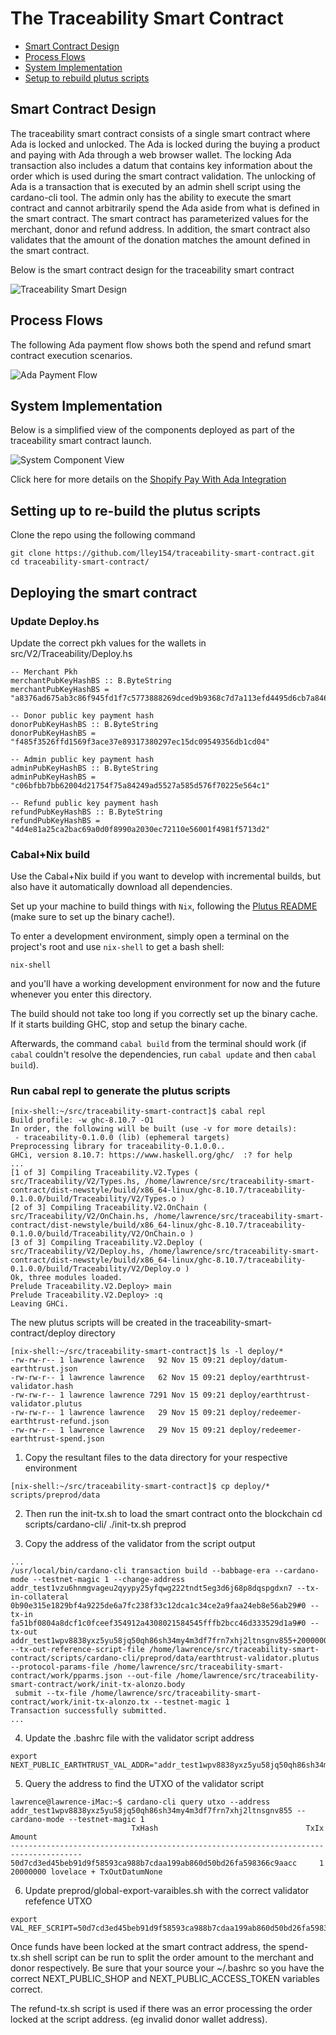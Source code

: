 # The Traceability Smart Contract

- [Smart Contract Design](#smart-contract-design)
- [Process Flows](#process-flows)
- [System Implementation](#system-implementation)
- [Setup to rebuild plutus scripts](#setting-up-to-re-build-the-plutus-scripts)

## Smart Contract Design
The traceability smart contract consists of a single smart contract where Ada is locked and unlocked.   The Ada is locked during the buying a product and paying with Ada through a web browser wallet.  The locking Ada transaction also includes a datum that contains key information about the order which is used during the smart contract validation.  The unlocking of Ada is a transaction that is executed by an admin shell script using the cardano-cli tool.  The admin only has the ability to execute the smart contract and cannot arbitrarily spend the Ada aside from what is defined in the smart contract.   The smart contract has parameterized values for the merchant, donor and refund address.   In addition, the smart contract also validates that the amount of the donation matches the amount defined in the smart contract.    

Below is the smart contract design for the traceability smart contract

![Traceability Smart Design](/images/smart-contract-design.png)



## Process Flows
The following Ada payment flow shows both the spend and refund smart contract execution scenarios.

![Ada Payment Flow](/images/ada-payment-flow.png)


## System Implementation
Below is a simplified view of the components deployed as part of the traceability smart contract launch.  

![System Component View](/images/system-components.png)

Click here for more details on the [Shopify Pay With Ada Integration](https://github.com/lley154/payment-poc)


## Setting up to re-build the plutus scripts

Clone the repo using the following command
```
git clone https://github.com/lley154/traceability-smart-contract.git
cd traceability-smart-contract/
```


## Deploying the smart contract
### Update Deploy.hs
Update the correct pkh values for the wallets in src/V2/Traceability/Deploy.hs
```
-- Merchant Pkh
merchantPubKeyHashBS :: B.ByteString
merchantPubKeyHashBS = "a8376ad675ab3c86f945fd1f7c5773888269dced9b9368c7d7a113efd4495d6cb7a846ec2be6a23fe1991ef3c507cab3cdaba326d5263cf5"

-- Donor public key payment hash
donorPubKeyHashBS :: B.ByteString
donorPubKeyHashBS = "f485f3526ffd1569f3ace37e89317380297ec15dc09549356db1cd04"

-- Admin public key payment hash
adminPubKeyHashBS :: B.ByteString
adminPubKeyHashBS = "c06bfbb7bb62004d21754f75a84249ad5527a585d576f70225e564c1"

-- Refund public key payment hash
refundPubKeyHashBS :: B.ByteString
refundPubKeyHashBS = "4d4e81a25ca2bac69a0d0f8990a2030ec72110e56001f4981f5713d2"
```


### Cabal+Nix build

Use the Cabal+Nix build if you want to develop with incremental builds, but also have it automatically download all dependencies.

Set up your machine to build things with `Nix`, following the [Plutus README](https://github.com/input-output-hk/plutus/blob/master/README.adoc) (make sure to set up the binary cache!).

To enter a development environment, simply open a terminal on the project's root and use `nix-shell` to get a bash shell:

```
nix-shell
```

and you'll have a working development environment for now and the future whenever you enter this directory.

The build should not take too long if you correctly set up the binary cache. If it starts building GHC, stop and setup the binary cache.

Afterwards, the command `cabal build` from the terminal should work (if `cabal` couldn't resolve the dependencies, run `cabal update` and then `cabal build`).


### Run cabal repl to generate the plutus scripts

```
[nix-shell:~/src/traceability-smart-contract]$ cabal repl
Build profile: -w ghc-8.10.7 -O1
In order, the following will be built (use -v for more details):
 - traceability-0.1.0.0 (lib) (ephemeral targets)
Preprocessing library for traceability-0.1.0.0..
GHCi, version 8.10.7: https://www.haskell.org/ghc/  :? for help
...
[1 of 3] Compiling Traceability.V2.Types ( src/Traceability/V2/Types.hs, /home/lawrence/src/traceability-smart-contract/dist-newstyle/build/x86_64-linux/ghc-8.10.7/traceability-0.1.0.0/build/Traceability/V2/Types.o )
[2 of 3] Compiling Traceability.V2.OnChain ( src/Traceability/V2/OnChain.hs, /home/lawrence/src/traceability-smart-contract/dist-newstyle/build/x86_64-linux/ghc-8.10.7/traceability-0.1.0.0/build/Traceability/V2/OnChain.o )
[3 of 3] Compiling Traceability.V2.Deploy ( src/Traceability/V2/Deploy.hs, /home/lawrence/src/traceability-smart-contract/dist-newstyle/build/x86_64-linux/ghc-8.10.7/traceability-0.1.0.0/build/Traceability/V2/Deploy.o )
Ok, three modules loaded.
Prelude Traceability.V2.Deploy> main
Prelude Traceability.V2.Deploy> :q
Leaving GHCi.

```
The new plutus scripts will be created in the traceability-smart-contract/deploy directory

```
[nix-shell:~/src/traceability-smart-contract]$ ls -l deploy/*
-rw-rw-r-- 1 lawrence lawrence   92 Nov 15 09:21 deploy/datum-earthtrust.json
-rw-rw-r-- 1 lawrence lawrence   62 Nov 15 09:21 deploy/earthtrust-validator.hash
-rw-rw-r-- 1 lawrence lawrence 7291 Nov 15 09:21 deploy/earthtrust-validator.plutus
-rw-rw-r-- 1 lawrence lawrence   29 Nov 15 09:21 deploy/redeemer-earthtrust-refund.json
-rw-rw-r-- 1 lawrence lawrence   29 Nov 15 09:21 deploy/redeemer-earthtrust-spend.json

```

1) Copy the resultant files to the data directory for your respective environment

```
[nix-shell:~/src/traceability-smart-contract]$ cp deploy/* scripts/preprod/data
```
2) Then run the init-tx.sh to load the smart contract onto the blockchain
cd scripts/cardano-cli/
./init-tx.sh preprod

3) Copy the address of the validator from the script output

```
...
/usr/local/bin/cardano-cli transaction build --babbage-era --cardano-mode --testnet-magic 1 --change-address addr_test1vzu6hnmgvageu2qyypy25yfqwg222tndt5eg3d6j68p8dqspgdxn7 --tx-in-collateral 0b90e315e1829bf4a9225de6a7fc238f33c12dca1c34ce2a9faa24eb8e56ab29#0 --tx-in fa51bf0804a8dcf1c0fceef354912a4308021584545fffb2bcc46d333529d1a9#0 --tx-out addr_test1wpv8838yxz5yu58jq50qh86sh34my4m3df7frn7xhj2ltnsgnv855+20000000 --tx-out-reference-script-file /home/lawrence/src/traceability-smart-contract/scripts/cardano-cli/preprod/data/earthtrust-validator.plutus --protocol-params-file /home/lawrence/src/traceability-smart-contract/work/pparms.json --out-file /home/lawrence/src/traceability-smart-contract/work/init-tx-alonzo.body
 submit --tx-file /home/lawrence/src/traceability-smart-contract/work/init-tx-alonzo.tx --testnet-magic 1
Transaction successfully submitted.
...
```

4) Update the .bashrc file with the validator script address
```
export NEXT_PUBLIC_EARTHTRUST_VAL_ADDR="addr_test1wpv8838yxz5yu58jq50qh86sh34my4m3df7frn7xhj2ltnsgnv855"
```

5) Query the address to find the UTXO of the validator script
```
lawrence@lawrence-iMac:~$ cardano-cli query utxo --address addr_test1wpv8838yxz5yu58jq50qh86sh34my4m3df7frn7xhj2ltnsgnv855 --cardano-mode --testnet-magic 1
                           TxHash                                 TxIx        Amount
--------------------------------------------------------------------------------------
50d7cd3ed45beb91d9f58593ca988b7cdaa199ab860d50bd26fa598366c9aacc     1        20000000 lovelace + TxOutDatumNone
```

6) Update preprod/global-export-varaibles.sh with the correct validator refefence UTXO
```
export VAL_REF_SCRIPT=50d7cd3ed45beb91d9f58593ca988b7cdaa199ab860d50bd26fa598366c9aacc#1
```

Once funds have been locked at the smart contract address, the spend-tx.sh shell script can be run to split the order amount to the merchant and donor respectively.  Be sure that your source your ~/.bashrc so you have the correct NEXT_PUBLIC_SHOP and NEXT_PUBLIC_ACCESS_TOKEN variables correct.   

The refund-tx.sh script is used if there was an error processing the order locked at the script address.  (eg invalid donor wallet address).













